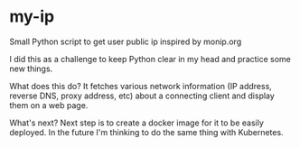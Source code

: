 # my-ip
Small Python script to get user public ip  inspired by monip.org

I did this as a challenge to keep Python clear in my head and practice some new things.

What does this do?
    It fetches various network information (IP address, reverse DNS, proxy address, etc) about a connecting client and display them on a web page.

What's next?
    Next step is to create a docker image for it to be easily deployed. In the future I'm thinking to do the same thing with Kubernetes.